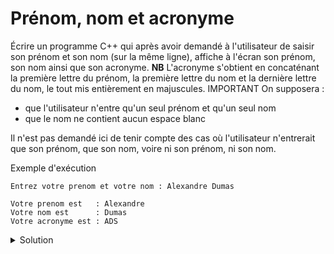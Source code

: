 # Prénom, nom et acronyme
Écrire un programme C++ qui après avoir demandé à l'utilisateur de saisir son prénom et son nom (sur la même ligne), affiche à l'écran son prénom, son nom ainsi que son acronyme.
**NB**  L'acronyme s'obtient en concaténant la première lettre du prénom, la première lettre du nom et la dernière lettre du nom, le tout mis entièrement en majuscules.
IMPORTANT
On supposera :
- que l'utilisateur n'entre qu'un seul prénom et qu'un seul nom
- que le nom ne contient aucun espace blanc

Il n'est pas demandé ici de tenir compte des cas où l'utilisateur n'entrerait que son prénom, que son nom, voire ni son prénom, ni son nom.

Exemple d'exécution
~~~
Entrez votre prenom et votre nom : Alexandre Dumas

Votre prenom est   : Alexandre
Votre nom est      : Dumas
Votre acronyme est : ADS
~~~

<details>
<summary>Solution</summary>

~~~cpp
#include <iostream>
#include <cctype>
using namespace std;

void toupper_str(string & s){
    for (char& c : s) 
        c = toupper(c);
}

int main() {

    string prenom, nom;
    cout << "Entrez votre prenom et votre nom : ";
    cin >> prenom >> nom;

    string acronyme{prenom.front(), nom.front(), nom.back()};

    toupper_str(acronyme);

    cout << endl
         << "Votre prenom est   : " << prenom << endl
         << "Votre nom est      : " << nom << endl
         << "Votre acronyme est : " << acronyme << endl;
}
~~~



</details>
